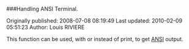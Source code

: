 ###Handling ANSI Terminal.

Originally published: 2008-07-08 08:19:49
Last updated: 2010-02-09 05:51:23
Author: Louis RIVIERE

This function can be used, with or instead of print, to get [ANSI](http://en.wikipedia.org/wiki/ANSI_escape_code) output.
